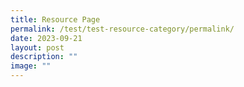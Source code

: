 ```yaml
---
title: Resource Page
permalink: /test/test-resource-category/permalink/
date: 2023-09-21
layout: post
description: ""
image: ""
---
```

